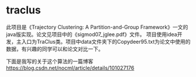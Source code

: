 # traclus
此项目是《Trajectory Clustering: A Partition-and-Group Framework》一文的java版实现。论文见项目中的《sigmod07_jglee.pdf》文件。
项目使用idea开发，主入口为TraClus类。项目中data文件夹下的Copydeer95.txt为论文中使用的数据，有兴趣的同学可以和论文对比一下。

下面是我写的关于这个算法的一篇博客 https://blog.csdn.net/nocml/article/details/101027176
